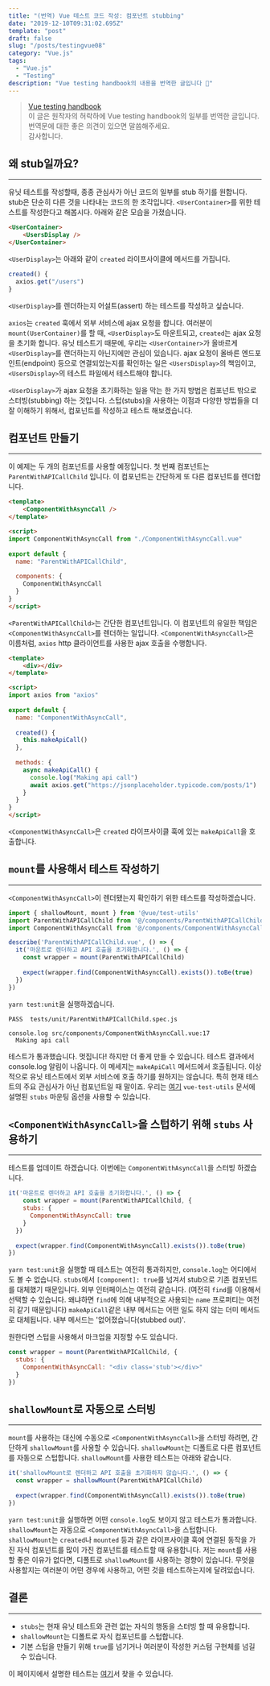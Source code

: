 ```yaml
---
title: "(번역) Vue 테스트 코드 작성: 컴포넌트 stubbing"
date: "2019-12-10T09:31:02.695Z"
template: "post"
draft: false
slug: "/posts/testingvue08"
category: "Vue.js"
tags:
  - "Vue.js"
  - "Testing"
description: "Vue testing handbook의 내용을 번역한 글입니다 📖"
---
```


> [Vue testing handbook](https://lmiller1990.github.io/vue-testing-handbook/computed-properties.html#testing-computed-properties) <br>
> 이 글은 원작자의 허락하에 Vue testing handbook의 일부를 번역한 글입니다. <br>
> 번역문에 대한 좋은 의견이 있으면 말씀해주세요. <br>
> 감사합니다.



## 왜 stub일까요?

---

유닛 테스트를 작성할때, 종종 관심사가 아닌 코드의 일부를 stub 하기를 원합니다. stub은 단순히 다른 것을 나타내는 코드의 한 조각입니다. `<UserContainer>`를 위한 테스트를 작성한다고 해봅시다. 아래와 같은 모습을 가졌습니다.

``` html
<UserContainer>
	<UsersDisplay />
</UserContainer>
```

`<UserDisplay>`는 아래와 같이 `created` 라이프사이클에 메서드를 가집니다.

``` js
created() {
  axios.get("/users")
}
```

`<UserDisplay>`를 렌더하는지 어설트(assert) 하는 테스트를 작성하고 싶습니다.

`axios`는 `created` 훅에서 외부 서비스에 ajax 요청을 합니다. 여러분이 `mount(UserContainer)`를 할 때, `<UserDisplay>`도 마운트되고, `created`는 ajax 요청을 초기화 합니다. 유닛 테스트기 때문에, 우리는 `<UserContainer>`가 올바르게 `<UserDisplay>`를 랜더하는지 아닌지에만 관심이 있습니다. ajax 요청이 올바른 엔드포인트(endpoint) 등으로 연결되었는지를 확인하는 일은 `<UsersDisplay>`의 책임이고, `<UsersDisplay>`의 테스트 파일에서 테스트해야 합니다.

`<UserDisplay>`가 ajax 요청을 초기화하는 일을 막는 한 가지 방법은 컴포넌트 밖으로 스터빙(stubbing) 하는 것입니다. 스텁(stubs)을 사용하는 이점과 다양한 방법들을 더 잘 이해하기 위해서, 컴포넌트를 작성하고 테스트 해보겠습니다.



## 컴포넌트 만들기

---

이 예제는 두 개의 컴포넌트를 사용할 예정입니다. 첫 번째 컴포넌트는 `ParentWithAPICallChild` 입니다. 이 컴포넌트는 간단하게 또 다른 컴포넌트를 렌더합니다.

``` html
<template>
	<ComponentWithAsyncCall />
</template>

<script>
import ComponentWithAsyncCall from "./ComponentWithAsyncCall.vue"
  
export default {
  name: "ParentWithAPICallChild",
  
  components: {
    ComponentWithAsyncCall
  }
}
</script>
```

`<ParentWithAPICallChild>`는 간단한 컴포넌트입니다. 이 컴포넌트의 유일한 책임은 `<ComponentWithAsyncCall>`를 렌더하는 일입니다.  `<ComponentWithAsyncCall>`은 이름처럼,  `axios` http 클라이언트를 사용한 ajax 호출을 수행합니다.

``` html
<template>
	<div></div>
</template>

<script>
import axios from "axios"
 
export default {
  name: "ComponentWithAsyncCall",
  
  created() {
    this.makeApiCall()
  },
  
  methods: {
    async makeApiCall() {
      console.log("Making api call")
      await axios.get("https://jsonplaceholder.typicode.com/posts/1")
    }
  }
}
</script>
```

`<ComponentWithAsyncCall>`은 `created` 라이프사이클 훅에 있는  `makeApiCall`을 호출합니다.



## `mount`를 사용해서 테스트 작성하기

---

`<ComponentWithAsyncCall>`이 렌더됐는지 확인하기 위한 테스트를 작성하겠습니다.

``` js
import { shallowMount, mount } from '@vue/test-utils'
import ParentWithAPICallChild from '@/components/ParentWithAPICallChild.vue'
import ComponentWithAsyncCall from '@/components/ComponentWithAsyncCall.vue'

describe('ParentWithAPICallChild.vue', () => {
  it('마운트로 렌더하고 API 호출을 초기화합니다.', () => {
    const wrapper = mount(ParentWithAPICallChild)
    
    expect(wrapper.find(ComponentWithAsyncCall).exists()).toBe(true)
  })
})
```

`yarn test:unit`을 실행하겠습니다.

```
PASS  tests/unit/ParentWithAPICallChild.spec.js

console.log src/components/ComponentWithAsyncCall.vue:17
  Making api call
```

테스트가 통과했습니다. 멋집니다! 하지만 더 좋게 만들 수 있습니다. 테스트 결과에서 console.log 알림이 나옵니다. 이 메세지는 `makeApiCall` 메서드에서 호출됩니다. 이상적으로 유닛 테스트에서 외부 서비스에 호출 하기를 원하지는 않습니다. 특히 현재 테스트의 주요 관심사가 아닌 컴포넌트일 때 말이죠. 우리는 [여기](https://vue-test-utils.vuejs.org/api/options.html#stubs) `vue-test-utils` 문서에 설명된 `stubs` 마운팅 옵션을 사용할 수 있습니다.



## `<ComponentWithAsyncCall>`을 스텁하기 위해 `stubs` 사용하기

---

테스트를 업데이트 하겠습니다. 이번에는 `ComponentWithAsyncCall`을 스터빙 하겠습니다.

``` js
it('마운트로 렌더하고 API 호출을 초기화합니다.', () => {
	const wrapper = mount(ParentWithAPICallChild, {
    stubs: {
      ComponentWithAsyncCall: true
    }
  })
  
  expect(wrapper.find(ComponentWithAsyncCall).exists()).toBe(true)
})
```

`yarn test:unit`을 실행할 때 테스트는 여전히 통과하지만, `console.log`는 어디에서도 볼 수 없습니다. `stubs`에서 `[component]: true`를 넘겨서 stub으로 기존 컴포넌트를 대체했기 때문입니다. 외부 인터페이스는 여전히 같습니다. (여전히 `find`를 이용해서 선택할 수 있습니다. 왜냐하면  `find`에 의해 내부적으로 사용되는 `name` 프로퍼티는 여전히 같기 때문입니다) `makeApiCall`같은 내부 메서드는 어떤 일도 하지 않는 더미 메서드로 대체됩니다. 내부 메서드는 '없어졌습니다(stubbed out)'.

원한다면 스텁을 사용해서 마크업을 지정할 수도 있습니다.

```js
const wrapper = mount(ParentWithAPICallChild, {
  stubs: {
    ComponentWithAsyncCall: "<div class='stub'></div>"
  }
})
```



## `shallowMount`로 자동으로 스터빙

---

`mount`를 사용하는 대신에 수동으로 `<ComponentWithAsyncCall>`을 스터빙 하려면, 간단하게 `shallowMount`를 사용할 수 있습니다. `shallowMount`는 디폴트로 다른 컴포넌트를 자동으로 스텁합니다. `shallowMount`를 사용한 테스트는 아래와 같습니다.

``` js
it('shallowMount로 렌더하고 API 호출을 초기화하지 않습니다.', () => {
  const wrapper = shallowMount(ParentWithAPICallChild)
  
  expect(wrapper.find(ComponentWithAsyncCall).exists()).toBe(true)
})
```

`yarn test:unit`을 실행하면 어떤 `console.log`도 보이지 않고 테스트가 통과합니다. `shallowMount`는 자동으로 `<ComponentWithAsyncCall>`을 스텁합니다. `shallowMount`는 `created`나 `mounted` 등과 같은 라이프사이클 훅에 연결된 동작을 가진 자식 컴포넌트를 많이 가진 컴포넌트를 테스트할 때 유용합니다. 저는  `mount`를 사용할 좋은 이유가 없다면, 디폴트로 `shallowMount`를 사용하는 경향이 있습니다. 무엇을 사용할지는 여러분이 어떤 경우에 사용하고, 어떤 것을 테스트하는지에 달려있습니다.



## 결론

---

- `stubs`는 현재 유닛 테스트와 관련 없는 자식의 행동을 스터빙 할 때 유용합니다.
- `shallowMount`는 디폴트로 자식 컴포넌트를 스텁합니다.
- 기본 스텁을 만들기 위해 `true`를 넘기거나 여러분이 작성한 커스텀 구현체를 넘길 수 있습니다.

이 페이지에서 설명한 테스트는 [여기](https://github.com/lmiller1990/vue-testing-handbook/blob/master/demo-app/tests/unit/ParentWithAPICallChild.spec.js)서 찾을 수 있습니다.